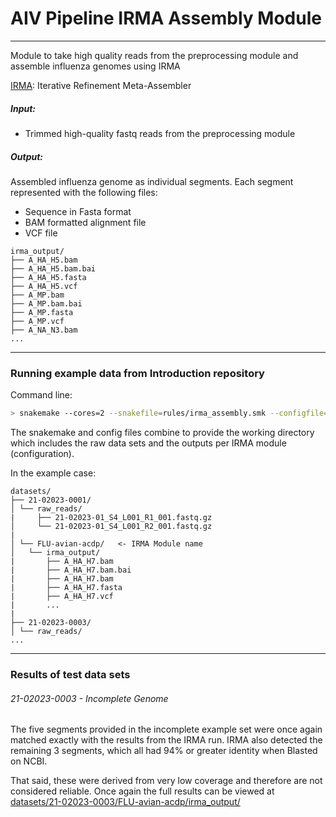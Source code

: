 # AIV Pipeline IRMA Assembly Module
---

Module to take high quality reads from the preprocessing module and assemble influenza genomes using IRMA

[IRMA](https://wonder.cdc.gov/amd/flu/irma/): Iterative Refinement Meta-Assembler

##### Input:
* Trimmed high-quality fastq reads from the preprocessing module

##### Output:
Assembled influenza genome as individual segments.  Each segment represented with the following files:
* Sequence in Fasta format
* BAM formatted alignment file
* VCF file

```
irma_output/
├── A_HA_H5.bam
├── A_HA_H5.bam.bai
├── A_HA_H5.fasta
├── A_HA_H5.vcf
├── A_MP.bam
├── A_MP.bam.bai
├── A_MP.fasta
├── A_MP.vcf
├── A_NA_N3.bam
...
```
---
### Running example data from Introduction repository

Command line:
```bash
> snakemake --cores=2 --snakefile=rules/irma_assembly.smk --configfile=irmascan_config.yaml
```
The snakemake and config files combine to provide the working directory which includes the raw data sets and the outputs per IRMA module (configuration).

In the example case:
```
datasets/
├── 21-02023-0001/
│ └── raw_reads/
|     ├── 21-02023-01_S4_L001_R1_001.fastq.gz
│     └── 21-02023-01_S4_L001_R2_001.fastq.gz
|
│ └── FLU-avian-acdp/   <- IRMA Module name
│   └── irma_output/
|       ├── A_HA_H7.bam
|       ├── A_HA_H7.bam.bai
|       ├── A_HA_H7.bam
|       ├── A_HA_H7.fasta
|       ├── A_HA_H7.vcf
|       ...
|
├── 21-02023-0003/
│ └── raw_reads/
...
```
---
### Results of test data sets

<!--
###### 21-02023-0001 - Complete Genome
The IRMA results were an exact match with the example set.  
The full results are buried at [datasets/21-02023-0001/FLU-avian-acdp/irma_output/](datasets/21-02023-0001/FLU-avian-acdp/irma_output/)
-->

###### 21-02023-0003 - Incomplete Genome
The five segments provided in the incomplete example set were once again matched exactly with the results from the IRMA run.  IRMA also detected the remaining 3 segments,  which all had 94% or greater identity when Blasted on NCBI.  

That said,  these were derived from very low coverage and therefore are not considered reliable.
Once again the full results can be viewed at [datasets/21-02023-0003/FLU-avian-acdp/irma_output/](datasets/21-02023-0003/FLU-avian-acdp/irma_output/)
